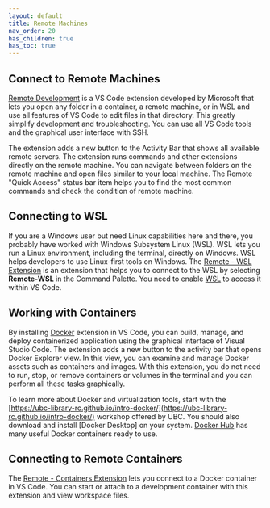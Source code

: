 ```yaml
---
layout: default
title: Remote Machines
nav_order: 20
has_children: true
has_toc: true
---
```


## Connect to Remote Machines

[Remote Development](https://marketplace.visualstudio.com/items?itemName=ms-vscode-remote.vscode-remote-extensionpack) is a VS Code extension developed by Microsoft that lets you open any folder in a container, a remote machine, or in WSL and use all features of VS Code to edit files in that directory. This greatly simplify development and troubleshooting. You can use all VS Code tools and the graphical user interface with SSH. 

The extension adds a new button to the Activity Bar that shows all available remote servers. The extension runs commands and other extensions directly on the remote machine. You can navigate between folders on the remote machine and open files similar to your local machine. The Remote "Quick Access" status bar item helps you to find the most common commands and check the condition of remote machine.

## Connecting to WSL

If you are a Windows user but need Linux capabilities here and there, you probably have worked with Windows Subsystem Linux (WSL). WSL lets you run a Linux environment, including the terminal, directly on Windows. WSL helps developers to use Linux-first tools on Windows. The [Remote - WSL Extension](https://marketplace.visualstudio.com/items?itemName=ms-vscode-remote.remote-wsl) is an extension that helps you to connect to the WSL by selecting **Remote-WSL** in the Command Palette. You need to enable [WSL](https://docs.microsoft.com/en-us/windows/wsl/install-win10) to access it within VS Code.

## Working with Containers

By installing [Docker](https://marketplace.visualstudio.com/items?itemName=ms-azuretools.vscode-docker) extension in VS Code, you can build, manage, and deploy containerized application using the graphical interface of Visual Studio Code. The extension adds a new button to the activity bar that opens Docker Explorer view. In this view, you can examine and manage Docker assets such as containers and images. With this extension, you do not need to run, stop, or remove containers or volumes in the terminal and you can perform all these tasks graphically.

To learn more about Docker and virtualization tools, start with the [https://ubc-library-rc.github.io/intro-docker/](https://ubc-library-rc.github.io/intro-docker/) workshop offered by UBC. You should also download and install [Docker Desktop] on your system. [Docker Hub](https://hub.docker.com/) has many useful Docker containers ready to use.

## Connecting to Remote Containers

The [Remote - Containers Extension](https://marketplace.visualstudio.com/items?itemName=ms-vscode-remote.remote-containers) lets you connect to a Docker container in VS Code. You can start or attach to a development container with this extension and view workspace files. 